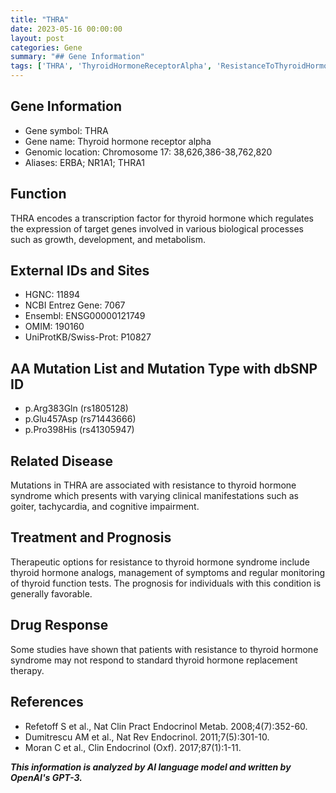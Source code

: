 ```yaml
---
title: "THRA"
date: 2023-05-16 00:00:00
layout: post
categories: Gene
summary: "## Gene Information"
tags: ['THRA', 'ThyroidHormoneReceptorAlpha', 'ResistanceToThyroidHormoneSyndrome', 'Mutation', 'Treatment', 'Prognosis', 'DrugResponse', 'TranscriptionFactor']
---
```


## Gene Information

- Gene symbol: THRA
- Gene name: Thyroid hormone receptor alpha
- Genomic location: Chromosome 17: 38,626,386-38,762,820
- Aliases: ERBA; NR1A1; THRA1

## Function
THRA encodes a transcription factor for thyroid hormone which regulates the expression of target genes involved in various biological processes such as growth, development, and metabolism.

## External IDs and Sites

- HGNC: 11894
- NCBI Entrez Gene: 7067
- Ensembl: ENSG00000121749
- OMIM: 190160
- UniProtKB/Swiss-Prot: P10827

## AA Mutation List and Mutation Type with dbSNP ID
- p.Arg383Gln (rs1805128)
- p.Glu457Asp (rs71443666)
- p.Pro398His (rs41305947)

## Related Disease
Mutations in THRA are associated with resistance to thyroid hormone syndrome which presents with varying clinical manifestations such as goiter, tachycardia, and cognitive impairment.

## Treatment and Prognosis
Therapeutic options for resistance to thyroid hormone syndrome include thyroid hormone analogs, management of symptoms and regular monitoring of thyroid function tests. The prognosis for individuals with this condition is generally favorable.

## Drug Response
Some studies have shown that patients with resistance to thyroid hormone syndrome may not respond to standard thyroid hormone replacement therapy.

## References
- Refetoff S et al., Nat Clin Pract Endocrinol Metab. 2008;4(7):352-60.
- Dumitrescu AM et al., Nat Rev Endocrinol. 2011;7(5):301-10.
- Moran C et al., Clin Endocrinol (Oxf). 2017;87(1):1-11.

**_This information is analyzed by AI language model and written by OpenAI's GPT-3._**
